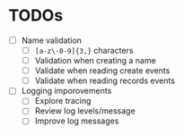 # TODOs

- [ ] Name validation
  - [ ] `[a-z\-0-9]{3,}` characters
  - [ ] Validation when creating a name
  - [ ] Validate when reading create events
  - [ ] Validate when reading records events
- [ ] Logging imporovements
  - [ ] Explore tracing
  - [ ] Review log levels/message
  - [ ] Improve log messages